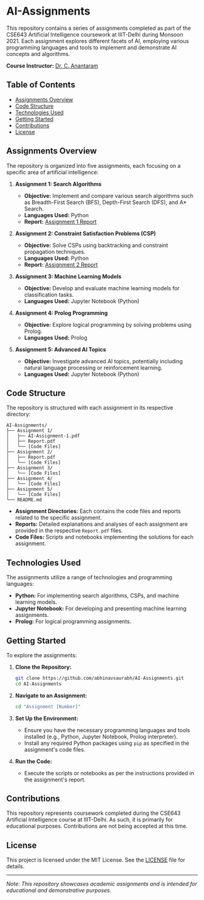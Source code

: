 # AI-Assignments

This repository contains a series of assignments completed as part of the CSE643 Artificial Intelligence coursework at IIIT-Delhi during Monsoon 2021. Each assignment explores different facets of AI, employing various programming languages and tools to implement and demonstrate AI concepts and algorithms.

**Course Instructor:** [Dr. C. Anantaram](https://www.linkedin.com/in/c-anantaram-312b6214/)

## Table of Contents

- [Assignments Overview](#assignments-overview)
- [Code Structure](#code-structure)
- [Technologies Used](#technologies-used)
- [Getting Started](#getting-started)
- [Contributions](#contributions)
- [License](#license)

## Assignments Overview

The repository is organized into five assignments, each focusing on a specific area of artificial intelligence:

1. **Assignment 1: Search Algorithms**
   - **Objective:** Implement and compare various search algorithms such as Breadth-First Search (BFS), Depth-First Search (DFS), and A* Search.
   - **Languages Used:** Python
   - **Report:** [Assignment 1 Report](https://github.com/abhinavsaurabh/AI-Assignments/blob/main/Assignment%201/Report.pdf)

2. **Assignment 2: Constraint Satisfaction Problems (CSP)**
   - **Objective:** Solve CSPs using backtracking and constraint propagation techniques.
   - **Languages Used:** Python
   - **Report:** [Assignment 2 Report](https://github.com/abhinavsaurabh/AI-Assignments/blob/main/Assignment%202/Report.pdf)

3. **Assignment 3: Machine Learning Models**
   - **Objective:** Develop and evaluate machine learning models for classification tasks.
   - **Languages Used:** Jupyter Notebook (Python)

4. **Assignment 4: Prolog Programming**
   - **Objective:** Explore logical programming by solving problems using Prolog.
   - **Languages Used:** Prolog

5. **Assignment 5: Advanced AI Topics**
   - **Objective:** Investigate advanced AI topics, potentially including natural language processing or reinforcement learning.
   - **Languages Used:** Jupyter Notebook (Python)

## Code Structure

The repository is structured with each assignment in its respective directory:

```
AI-Assignments/
├── Assignment 1/
│   ├── AI-Assignment-1.pdf
│   ├── Report.pdf
│   └── [Code Files]
├── Assignment 2/
│   ├── Report.pdf
│   └── [Code Files]
├── Assignment 3/
│   └── [Code Files]
├── Assignment 4/
│   └── [Code Files]
├── Assignment 5/
│   └── [Code Files]
└── README.md
```

- **Assignment Directories:** Each contains the code files and reports related to the specific assignment.
- **Reports:** Detailed explanations and analyses of each assignment are provided in the respective `Report.pdf` files.
- **Code Files:** Scripts and notebooks implementing the solutions for each assignment.

## Technologies Used

The assignments utilize a range of technologies and programming languages:

- **Python:** For implementing search algorithms, CSPs, and machine learning models.
- **Jupyter Notebook:** For developing and presenting machine learning assignments.
- **Prolog:** For logical programming assignments.

## Getting Started

To explore the assignments:

1. **Clone the Repository:**

   ```bash
   git clone https://github.com/abhinavsaurabh/AI-Assignments.git
   cd AI-Assignments
   ```

2. **Navigate to an Assignment:**

   ```bash
   cd "Assignment [Number]"
   ```

3. **Set Up the Environment:**

   - Ensure you have the necessary programming languages and tools installed (e.g., Python, Jupyter Notebook, Prolog interpreter).
   - Install any required Python packages using `pip` as specified in the assignment's code files.

4. **Run the Code:**

   - Execute the scripts or notebooks as per the instructions provided in the assignment's report.

## Contributions

This repository represents coursework completed during the CSE643 Artificial Intelligence course at IIIT-Delhi. As such, it is primarily for educational purposes. Contributions are not being accepted at this time.

## License

This project is licensed under the MIT License. See the [LICENSE](LICENSE) file for details.

---

*Note: This repository showcases academic assignments and is intended for educational and demonstrative purposes.*

